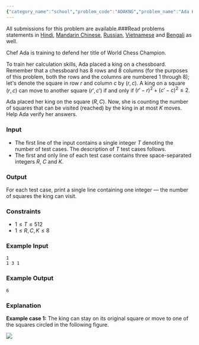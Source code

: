 ```yaml
---
{"category_name":"school","problem_code":"ADAKNG","problem_name":"Ada King","languages_supported":{"0":"C","1":"CPP14","2":"JAVA","3":"PYTH","4":"PYTH 3.6","5":"PYPY","6":"CS2","7":"PAS fpc","8":"PAS gpc","9":"RUBY","10":"PHP","11":"GO","12":"NODEJS","13":"HASK","14":"rust","15":"SCALA","16":"swift","17":"D","18":"PERL","19":"FORT","20":"WSPC","21":"ADA","22":"CAML","23":"ICK","24":"BF","25":"ASM","26":"CLPS","27":"PRLG","28":"ICON","29":"SCM qobi","30":"PIKE","31":"ST","32":"NICE","33":"LUA","34":"BASH","35":"NEM","36":"LISP sbcl","37":"LISP clisp","38":"SCM guile","39":"JS","40":"ERL","41":"TCL","42":"kotlin","43":"PERL6","44":"TEXT","45":"SCM chicken","46":"PYP3","47":"CLOJ","48":"COB","49":"FS"},"max_timelimit":1,"source_sizelimit":50000,"problem_author":"alei","problem_tester":null,"date_added":"13-01-2019","tags":{"0":"alei","1":"bfs","2":"cakewalk","3":"conditionals","4":"greedy","5":"looping"},"editorial_url":"https://discuss.codechef.com/problems/ADAKNG","time":{"view_start_date":1548009002,"submit_start_date":1548009002,"visible_start_date":1548009002,"end_date":1735669800},"is_direct_submittable":false,"layout":"problem"}
---
```

<span class="solution-visible-txt">All submissions for this problem are available.</span>###Read problems statements in [Hindi](http://www.codechef.com/download/translated/COOK102/hindi/ADAKNG.pdf), [Mandarin Chinese](http://www.codechef.com/download/translated/COOK102/mandarin/ADAKNG.pdf), [Russian](http://www.codechef.com/download/translated/COOK102/russian/ADAKNG.pdf), [Vietnamese](http://www.codechef.com/download/translated/COOK102/vietnamese/ADAKNG.pdf) and [Bengali](http://www.codechef.com/download/translated/COOK102/bengali/ADAKNG.pdf) as well.

Chef Ada is training to defend her title of World Chess Champion.

To train her calculation skills, Ada placed a <a >king</a> on a chessboard. Remember that a chessboard has $8$ rows and $8$ columns (for the purposes of this problem, both the rows and the columns are numbered $1$ through $8$); let's denote the square in row $r$ and column $c$ by $(r, c)$. A king on a square $(r, c)$ can move to another square $(r', c')$ if and only if $(r'-r)^2+(c'-c)^2 \le 2$.

Ada placed her king on the square $(R, C)$. Now, she is counting the number of squares that can be visited (reached) by the king in at most $K$ moves. Help Ada verify her answers.

### Input
- The first line of the input contains a single integer $T$ denoting the number of test cases. The description of $T$ test cases follows.
- The first and only line of each test case contains three space-separated integers $R$, $C$ and $K$.

### Output
For each test case, print a single line containing one integer — the number of squares the king can visit.

### Constraints 
- $1 \le T \le 512$
- $1 \le R, C, K \le 8$

### Example Input
```
1
1 3 1
```

### Example Output
```
6
```
	
### Explanation
**Example case 1:** The king can stay on its original square or move to one of the squares circled in the following figure.

![](https://codechef_shared.s3.amazonaws.com/download/Images/CK102TST/ADAKNG/ADAKNG.png)
